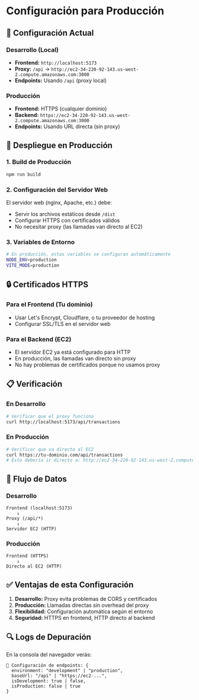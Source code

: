# Configuración para Producción

## 🔧 Configuración Actual

### Desarrollo (Local)
- **Frontend:** `http://localhost:5173`
- **Proxy:** `/api` → `http://ec2-34-220-92-143.us-west-2.compute.amazonaws.com:3000`
- **Endpoints:** Usando `/api` (proxy local)

### Producción
- **Frontend:** HTTPS (cualquier dominio)
- **Backend:** `https://ec2-34-220-92-143.us-west-2.compute.amazonaws.com:3000`
- **Endpoints:** Usando URL directa (sin proxy)

## 🚀 Despliegue en Producción

### 1. Build de Producción
```bash
npm run build
```

### 2. Configuración del Servidor Web
El servidor web (nginx, Apache, etc.) debe:
- Servir los archivos estáticos desde `/dist`
- Configurar HTTPS con certificados válidos
- No necesitar proxy (las llamadas van directo al EC2)

### 3. Variables de Entorno
```bash
# En producción, estas variables se configuran automáticamente
NODE_ENV=production
VITE_MODE=production
```

## 🔒 Certificados HTTPS

### Para el Frontend (Tu dominio)
- Usar Let's Encrypt, Cloudflare, o tu proveedor de hosting
- Configurar SSL/TLS en el servidor web

### Para el Backend (EC2)
- El servidor EC2 ya está configurado para HTTP
- En producción, las llamadas van directo sin proxy
- No hay problemas de certificados porque no usamos proxy

## 📋 Verificación

### En Desarrollo
```bash
# Verificar que el proxy funciona
curl http://localhost:5173/api/transactions
```

### En Producción
```bash
# Verificar que va directo al EC2
curl https://tu-dominio.com/api/transactions
# Esto debería ir directo a: http://ec2-34-220-92-143.us-west-2.compute.amazonaws.com:3000/transactions
```

## 🎯 Flujo de Datos

### Desarrollo
```
Frontend (localhost:5173) 
    ↓
Proxy (/api/*) 
    ↓
Servidor EC2 (HTTP)
```

### Producción
```
Frontend (HTTPS) 
    ↓
Directo al EC2 (HTTP)
```

## ✅ Ventajas de esta Configuración

1. **Desarrollo:** Proxy evita problemas de CORS y certificados
2. **Producción:** Llamadas directas sin overhead del proxy
3. **Flexibilidad:** Configuración automática según el entorno
4. **Seguridad:** HTTPS en frontend, HTTP directo al backend

## 🔍 Logs de Depuración

En la consola del navegador verás:
```
🔧 Configuración de endpoints: {
  environment: "development" | "production",
  baseUrl: "/api" | "https://ec2-...",
  isDevelopment: true | false,
  isProduction: false | true
}
``` 